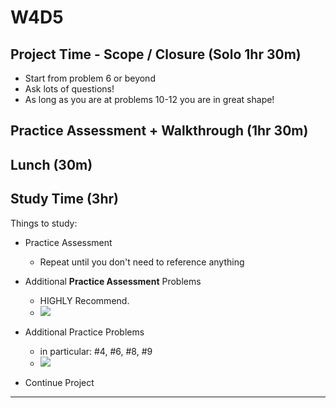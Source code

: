 # W4D5

## Project Time - Scope / Closure (Solo 1hr 30m)
- Start from problem 6 or beyond
- Ask lots of questions!
- As long as you are at problems 10-12 you are in great shape!

## Practice Assessment + Walkthrough (1hr 30m)

## Lunch (30m)

## Study Time (3hr) 

Things to study:
- Practice Assessment 
  - Repeat until you don't need to reference anything
- Additional **Practice Assessment** Problems
  - HIGHLY Recommend.
  - ![](https://i.imgur.com/pCbF2Cx.png)
- Additional Practice Problems
  - in particular: #4, #6, #8, #9
  - ![](https://i.imgur.com/KteH6ir.png)
  
  
- Continue Project

---
